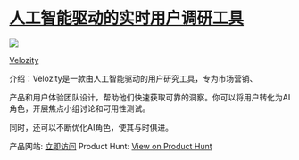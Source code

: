 # [人工智能驱动的实时用户调研工具](https://github.com/jaaleng/jaaleng.github.io/issues/217)

![](https://pic.imgdd.cc/item/68177a043c3a6234d31257b4.jpg)

<!--more-->

[Velozity](https://www.producthunt.com/posts/velozity?utm_campaign=producthunt-api&utm_medium=api-v2&utm_source=Application%3A+decohack+%28ID%3A+172745%29)


介绍：Velozity是一款由人工智能驱动的用户研究工具，专为市场营销、

产品和用户体验团队设计，帮助他们快速获取可靠的洞察。你可以将用户转化为AI角色，开展焦点小组讨论和可用性测试。

同时，还可以不断优化AI角色，使其与时俱进。

产品网站: [立即访问](https://www.producthunt.com/r/B7PQ46TBEYTFCS?utm_campaign=producthunt-api&utm_medium=api-v2&utm_source=Application%3A+decohack+%28ID%3A+172745%29)
Product Hunt: [View on Product Hunt](https://www.producthunt.com/posts/velozity?utm_campaign=producthunt-api&utm_medium=api-v2&utm_source=Application%3A+decohack+%28ID%3A+172745%29)